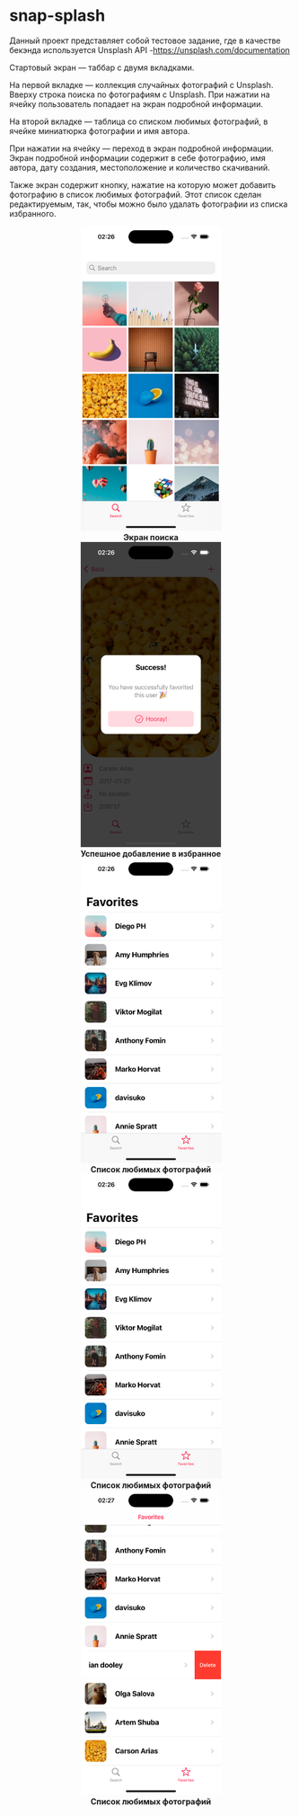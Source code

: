 # snap-splash

Данный проект представляет собой тестовое задание, где в качестве бекэнда используется Unsplash API -https://unsplash.com/documentation

Стартовый экран — таббар с двумя вкладками.

На первой вкладке — коллекция случайных фотографий с Unsplash. Вверху строка поиска по фотографиям с Unsplash. При нажатии на ячейку пользователь попадает на экран подробной информации.

На второй вкладке — таблица со списком любимых фотографий,
в ячейке миниатюрка фотографии и имя автора.

При нажатии на ячейку — переход в экран подробной информации.
Экран подробной информации содержит в себе фотографию, имя автора, дату создания, местоположение и количество скачиваний.

Также экран содержит кнопку, нажатие на которую может добавить фотографию в список любимых фотографий.
Этот список сделан редактируемым, так, чтобы можно было удалать фотографии из списка избранного.

<div align="center">
  <img src="https://github.com/MikhailUstyantsev/snap-splash/blob/main/Simulator%20Screenshot%20-%20iPhone%2015%20Pro%20-%202024-06-30%20at%2002.26.33.png" width="250"/>
</div>
<div align="center">
  <b>
     Экран поиска
  </b>
</div>



<div align="center">
  <img src="https://github.com/MikhailUstyantsev/snap-splash/blob/main/Simulator%20Screenshot%20-%20iPhone%2015%20Pro%20-%202024-06-30%20at%2002.26.52.png" width="250"/>
</div>
<div align="center">
  <b>
     Успешное добавление в избранное
  </b>
</div>


<div align="center">
  <img src="https://github.com/MikhailUstyantsev/snap-splash/blob/main/Simulator%20Screenshot%20-%20iPhone%2015%20Pro%20-%202024-06-30%20at%2002.26.59.png" width="250"/>
</div>
<div align="center">
  <b>
     Список любимых фотографий
  </b>
</div>


<div align="center">
  <img src="https://github.com/MikhailUstyantsev/snap-splash/blob/main/Simulator%20Screenshot%20-%20iPhone%2015%20Pro%20-%202024-06-30%20at%2002.26.59.png" width="250"/>
</div>
<div align="center">
  <b>
     Список любимых фотографий
  </b>
</div>


<div align="center">
  <img src="https://github.com/MikhailUstyantsev/snap-splash/blob/main/Simulator%20Screenshot%20-%20iPhone%2015%20Pro%20-%202024-06-30%20at%2002.27.05.png" width="250"/>
</div>
<div align="center">
  <b>
     Список любимых фотографий
  </b>
</div>
